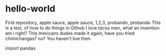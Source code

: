 # hello-world
First repository, apple sauce, apple sauce, 1,2,3, probando, probando
This is a test, of how to do things in Github
I love tacos men, what an invention am i right? 
This mexicans dudes made it again, have you tried chimichangas? no? You haven't live then

import pandas
